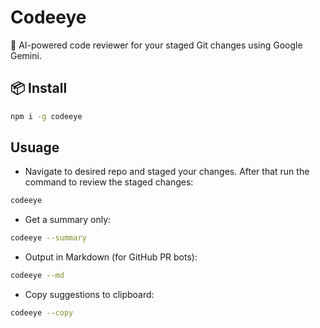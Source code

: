 # Codeeye

🧠 AI-powered code reviewer for your staged Git changes using Google Gemini.

## 📦 Install

```bash
npm i -g codeeye
```

## Usuage

- Navigate to desired repo and staged your changes. After that run the command to review the staged changes:

```bash
codeeye
```
- Get a summary only:

```bash
codeeye --summary
```
- Output in Markdown (for GitHub PR bots):

```bash
codeeye --md
```

- Copy suggestions to clipboard:

```bash
codeeye --copy
```